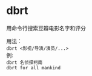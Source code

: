 # dbrt
用命令行搜索豆瓣电影名字和评分 </br>

用法：</br> `dbrt <影视/导演/演员/...>` </br>
例:</br> `dbrt 名侦探柯南` </br> `dbrt for all mankind`
